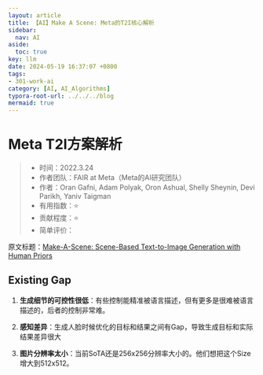 ```yaml
---
layout: article
title: 【AI】Make A Scene: Meta的T2I核心解析
sidebar:
  nav: AI
aside:
  toc: true
key: llm
date: 2024-05-19 16:37:07 +0800
tags:
- 301-work-ai
category: [AI, AI_Algorithms]
typora-root-url: ../../../blog
mermaid: true
---
```


# Meta T2I方案解析

> - 时间：2022.3.24
> - 作者团队：FAIR at Meta（Meta的AI研究团队）
> - 作者：Oran Gafni, Adam Polyak, Oron Ashual, Shelly Sheynin, Devi Parikh, Yaniv Taigman
> - 有用指数：⭐️
> - 贡献程度：⭐️
> - 简单评价：

原文标题：[Make-A-Scene: Scene-Based Text-to-Image Generation with Human Priors](https://arxiv.org/abs/2203.13131)  

## Existing Gap

1. **生成细节的可控性很低**：有些控制能精准被语言描述，但有更多是很难被语言描述的，后者的控制非常难。

2. **感知差异**：生成人脸时候优化的目标和结果之间有Gap，导致生成目标和实际结果差异很大
3. **图片分辨率太小**：当前SoTA还是256x256分辨率大小的。他们想把这个Size增大到512x512。

